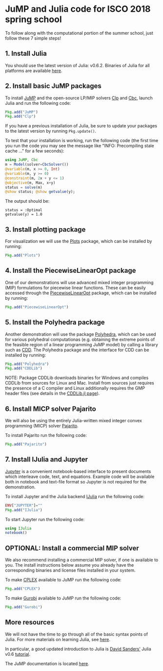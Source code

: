 #  JuMP and Julia code for ISCO 2018 spring school

To follow along with the computational portion of the summer school, just follow these 7 simple steps!

## 1. Install Julia

You should use the latest version of Julia: v0.6.2.
Binaries of Julia for all platforms are available [here](http://julialang.org/downloads/).


## 2. Install basic JuMP packages

To install [JuMP](https://github.com/JuliaOpt/JuMP.jl) and the open-source LP/MIP solvers [Clp](https://projects.coin-or.org/Clp) and [Cbc](https://projects.coin-or.org/Cbc), launch Julia and run the following code:
```julia
Pkg.add("JuMP")
Pkg.add("Clp")
```
If you have a previous installation of Julia,
be sure to update your packages to the latest version by running ``Pkg.update()``.

To test that your installation is working, run the following code (the first time you run the code you may see the message like "INFO: Precompiling stale cache ..." for a few seconds):

```julia
using JuMP, Cbc
m = Model(solver=CbcSolver())
@variable(m, x >= 0, Int)
@variable(m, y >= 0)
@constraint(m, 2x + y <= 1)
@objective(m, Max, x+y)
status = solve(m)
@show status; @show getvalue(y);
```

The output should be:

```
status = :Optimal
getvalue(y) = 1.0
```

## 3. Install plotting package

For visualization we will use the [Plots](https://github.com/JuliaPlots/Plots.jl) package, which can be installed by running:
```julia
Pkg.add("Plots")
```

## 4. Install the PiecewiseLinearOpt package

One of our demonstrations will use advanced mixed integer programming (MIP) formulations for piecewise linear functions. These can be easily accessed through the [PiecewiseLinearOpt](https://github.com/joehuchette/PiecewiseLinearOpt.jl) package, which can be installed by running:
```julia
Pkg.add("PiecewiseLinearOpt")
```

## 5. Install the Polyhedra package

Another demonstration will use the package [Polyhedra](https://github.com/JuliaPolyhedra/Polyhedra.jl), which can be used for various polyhedral computationas (e.g. obtaining the extreme points of the feasible region of a linear programming JuMP model) by calling a library such as [CDD](https://www.inf.ethz.ch/personal/fukudak/cdd_home/). The Polyhedra package and the interface for CDD can be installed by running:
```julia
Pkg.add("Polyhedra")
Pkg.add("CDDLib")
```

NOTE: Package CDDLib downloads binaries for Windows and compiles CDDLib from sources for Linux and Mac. Install from sources just requires the presence of a C compiler and Linux additionally requires the GMP header files (see details in the [CDDLib.jl page](https://github.com/JuliaPolyhedra/CDDLib.jl)).

## 6. Install MICP solver Pajarito

We will also be using the entirely Julia-written mixed integer convex programming (MICP) solver [Pajarito](https://github.com/JuliaOpt/Pajarito.jl).

To install Pajarito run the following code:
```julia
Pkg.add("Pajarito")
```

## 7. Install IJulia and Jupyter

[Jupyter](http://jupyter.org) is a convenient notebook-based interface to present documents which interleave code, text, and equations. Example code will be available both in notebook and text-file format so Jupyter is not required for the demonstration.

To install Jupyter and the Julia backend [IJulia](https://github.com/JuliaLang/IJulia.jl) run the following code:
```julia
ENV["JUPYTER"]=""
Pkg.add("IJulia")
```

To start Jupyter run the following code:
```julia
using IJulia
notebook()
```

## OPTIONAL: Install a commercial MIP solver

We also recommend installing a commercial MIP solver, if one is available to you. The install instructions below assume you already have the corresponding binaries and license files installed in your system.

To make [CPLEX](https://www.ibm.com/analytics/data-science/prescriptive-analytics/cplex-optimizer) available to JuMP run the following code:
```julia
Pkg.add("CPLEX")
```

To make [Gurobi](http://www.gurobi.com) available to JuMP run the following code:
```julia
Pkg.add("Gurobi")
```

## More resources

We will not have the time to go through all of the basic syntax points of Julia. For more materials on learning Julia,
see [here](http://julialang.org/learning/).

In particular, a good updated introduction to Julia is [David Sanders'](http://sistemas.fciencias.unam.mx/~dsanders/) Julia v0.6 [tutorial](https://github.com/dpsanders/julia_towards_1.0).

The JuMP documentation is located [here](http://www.juliaopt.org/JuMP.jl/0.18/).
